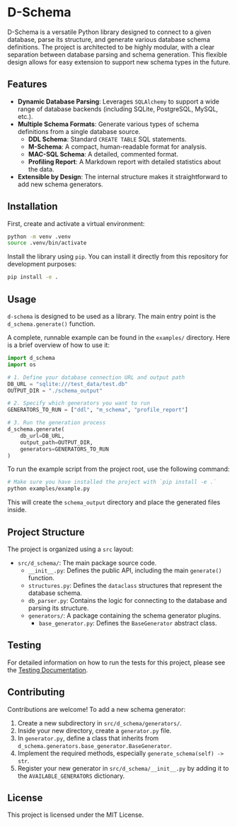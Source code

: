 # D-Schema

D-Schema is a versatile Python library designed to connect to a given database, parse its structure, and generate various database schema definitions. The project is architected to be highly modular, with a clear separation between database parsing and schema generation. This flexible design allows for easy extension to support new schema types in the future.

## Features

- **Dynamic Database Parsing**: Leverages `SQLAlchemy` to support a wide range of database backends (including SQLite, PostgreSQL, MySQL, etc.).
- **Multiple Schema Formats**: Generate various types of schema definitions from a single database source.
  - **DDL Schema**: Standard `CREATE TABLE` SQL statements.
  - **M-Schema**: A compact, human-readable format for analysis.
  - **MAC-SQL Schema**: A detailed, commented format.
  - **Profiling Report**: A Markdown report with detailed statistics about the data.
- **Extensible by Design**: The internal structure makes it straightforward to add new schema generators.

## Installation

First, create and activate a virtual environment:

```bash
python -m venv .venv
source .venv/bin/activate
```

Install the library using `pip`. You can install it directly from this repository for development purposes:

```bash
pip install -e .
```

## Usage

`d-schema` is designed to be used as a library. The main entry point is the `d_schema.generate()` function.

A complete, runnable example can be found in the `examples/` directory. Here is a brief overview of how to use it:

```python
import d_schema
import os

# 1. Define your database connection URL and output path
DB_URL = "sqlite:///test_data/test.db" 
OUTPUT_DIR = "./schema_output"

# 2. Specify which generators you want to run
GENERATORS_TO_RUN = ["ddl", "m_schema", "profile_report"]

# 3. Run the generation process
d_schema.generate(
    db_url=DB_URL,
    output_path=OUTPUT_DIR,
    generators=GENERATORS_TO_RUN
)
```

To run the example script from the project root, use the following command:

```bash
# Make sure you have installed the project with `pip install -e .`
python examples/example.py
```

This will create the `schema_output` directory and place the generated files inside.

## Project Structure

The project is organized using a `src` layout:

- `src/d_schema/`: The main package source code.
  - `__init__.py`: Defines the public API, including the main `generate()` function.
  - `structures.py`: Defines the `dataclass` structures that represent the database schema.
  - `db_parser.py`: Contains the logic for connecting to the database and parsing its structure.
  - `generators/`: A package containing the schema generator plugins.
    - `base_generator.py`: Defines the `BaseGenerator` abstract class.

## Testing

For detailed information on how to run the tests for this project, please see the [Testing Documentation](./tests/README.md).

## Contributing

Contributions are welcome! To add a new schema generator:

1.  Create a new subdirectory in `src/d_schema/generators/`.
2.  Inside your new directory, create a `generator.py` file.
3.  In `generator.py`, define a class that inherits from `d_schema.generators.base_generator.BaseGenerator`.
4.  Implement the required methods, especially `generate_schema(self) -> str`.
5.  Register your new generator in `src/d_schema/__init__.py` by adding it to the `AVAILABLE_GENERATORS` dictionary.

## License

This project is licensed under the MIT License.

